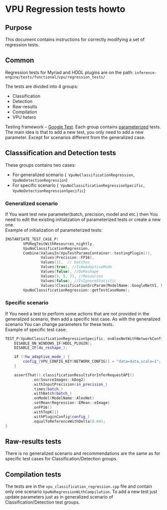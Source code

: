 # VPU Regression tests howto

## Purpose

This document contains instructions for correctly modifying a set of regression tests.

## Common

Regression tests for Myriad and HDDL plugins are on the path:
`inference-engine/tests/functional/vpu/regression_tests/`

The tests are divided into 4 groups:
* Classification
* Detection
* Raw-results
* Compilation
* VPU hetero

Testing  framework – [Google Test](https://github.com/google/googletest/).
Each group contains [parameterized](https://github.com/google/googletest/blob/master/googletest/docs/advanced.md) tests. The main idea is that to add a new test, you only need to add a new parameter. Except for scenarios different from the generalized case.

## Classsification and Detection tests

These groups contains two cases:

* For generalized scenario (` VpuNoClassificationRegression, VpuNoDetectionRegression`)
* For specific scenario (` VpuNoClassificationRegressionSpecific, VpuNoDetectionRegressionSpecific`)

### Generalized scenario

If You want test new parameter(batch, precision, model and etc.) then You need to edit the existing initialization of parameterized tests or create a new one.  
Example of initialization of parameterized tests:

``` c++
INSTANTIATE_TEST_CASE_P(
        VPURegTestWithResources_nightly,
        VpuNoClassificationRegression,
        Combine(ValuesIn(VpuTestParamsContainer::testingPlugin()),
                Values(Precision::FP16),
                Values(1),  // batches
                Values(true), //IsHwAdaptiveMode
                Values(false), //DoReshape
                Values(3, 5, 7), //Resources
                Values(false), //IsIgnoreStatistic
                Values(ClassificationSrcParam{ModelName::GoogleNetV1, SourceImages::kCat3, 0.01, Regression::EMean::eValues})),
        VpuNoClassificationRegression::getTestCaseName);
```

### Specific scenario

If You need a test to perform some actions that are not provided in the generalized scenario, then add a specific test case. As with the generalized scenario You can change parameters for these tests.  
Example of specific test case:

``` c++
TEST_P(VpuNoClassificationRegressionSpecific, onAlexNetWithNetworkConfig) {
    DISABLE_ON_WINDOWS_IF(HDDL_PLUGIN);
    DISABLE_IF(do_reshape_);

    if (!hw_adaptive_mode_) {
        config_[VPU_CONFIG_KEY(NETWORK_CONFIG)] = "data=data,scale=1";
    }

    assertThat().classificationResultsForInferRequestAPI()
            .on(SourceImages::kDog2)
            .withInputPrecision(in_precision_)
            .times(batch_)
            .withBatch(batch_)
            .onModel(ModelName::AlexNet)
            .setMean(Regression::EMean::eImage)
            .onFP16()
            .withTopK(1)
            .withPluginConfig(config_)
            .equalToReferenceWithDelta(0.04);
}
```

## Raw-results tests

There is no generalized scenario and recommendations are the same as for specific test cases for Classification/Detection groups.

## Compilation tests

The tests are in the `vpu_classification_regression.cpp` file and contain only one scenario ` VpuNoRegressionWithCompilation `. To add a new test just update parameters just as in generalized scenario of Classification/Detection test groups.
